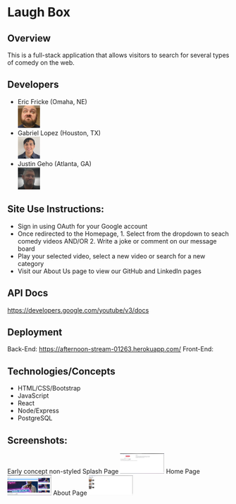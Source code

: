 # Laugh Box

## Overview
This is a full-stack application that allows visitors to search for several types of comedy on the web. 

## Developers
- Eric Fricke (Omaha, NE) <br> <img src="./src/components/about/derp.jpg" alt="Eric Pic" width="50px">
- Gabriel Lopez (Houston, TX) <br> <img src="./src/components/about/linkedinPictureReal.JPG" alt="Gabriel Pic" width="50px">
- Justin Geho (Atlanta, GA) <br> <img src="./src/components/about/JustinPic.jpg" alt="Justin Pic" width="50px">

## Site Use Instructions:
- Sign in using OAuth for your Google account
- Once redirected to the Homepage, 1. Select from the dropdown to seach comedy videos AND/OR 2. Write a joke or comment on our message board
- Play your selected video, select a new video or search for a new category
- Visit our About Us page to view our GitHub and LinkedIn pages

## API Docs
https://developers.google.com/youtube/v3/docs

## Deployment

Back-End: https://afternoon-stream-01263.herokuapp.com/
Front-End: 


## Technologies/Concepts
- HTML/CSS/Bootstrap
- JavaScript
- React
- Node/Express
- PostgreSQL

## Screenshots:
Early concept non-styled Splash Page
<img src="./src/components/about/Splashpage.png" alt="Splashpage pic" width="100px">
Home Page
<img src="./src/components/about/Homepage.png" alt="Splashpage pic" width="100px">
About Page
<img src="./src/components/about/Aboutpage.png" alt="Splashpage pic" width="100px">
